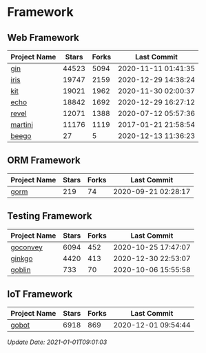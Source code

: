 # Framework

## Web Framework
| Project Name | Stars | Forks | Last Commit |
| ------------ | ----- | ----- | ----------- |
| [gin](https://github.com/gin-gonic/gin) | 44523 | 5094 | 2020-11-11 01:41:35 |
| [iris](https://github.com/kataras/iris) | 19747 | 2159 | 2020-12-29 14:38:24 |
| [kit](https://github.com/go-kit/kit) | 19021 | 1962 | 2020-11-30 02:00:37 |
| [echo](https://github.com/labstack/echo) | 18842 | 1692 | 2020-12-29 16:27:12 |
| [revel](https://github.com/revel/revel) | 12071 | 1388 | 2020-07-12 05:57:36 |
| [martini](https://github.com/go-martini/martini) | 11176 | 1119 | 2017-01-21 21:58:54 |
| [beego](https://github.com/astaxie/beego) | 27 | 5 | 2020-12-13 11:36:23 |

## ORM Framework
| Project Name | Stars | Forks | Last Commit |
| ------------ | ----- | ----- | ----------- |
| [gorm](https://github.com/jinzhu/gorm) | 219 | 74 | 2020-09-21 02:28:17 |

## Testing Framework
| Project Name | Stars | Forks | Last Commit |
| ------------ | ----- | ----- | ----------- |
| [goconvey](https://github.com/smartystreets/goconvey) | 6094 | 452 | 2020-10-25 17:47:07 |
| [ginkgo](https://github.com/onsi/ginkgo) | 4420 | 413 | 2020-12-30 22:53:07 |
| [goblin](https://github.com/franela/goblin) | 733 | 70 | 2020-10-06 15:55:58 |

## IoT Framework
| Project Name | Stars | Forks | Last Commit |
| ------------ | ----- | ----- | ----------- |
| [gobot](https://github.com/hybridgroup/gobot) | 6918 | 869 | 2020-12-01 09:54:44 |

*Update Date: 2021-01-01T09:01:03*